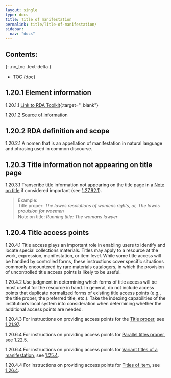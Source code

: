 ```yaml
---
layout: single
type: docs
title: Title of manifestation
permalink: title/Title-of-manifestation/
sidebar:
  nav: "docs"
---
```


## Contents:
{: .no_toc .text-delta }

- TOC
{:toc}

## 1.20.1 Element information

<a name="1.20.1.1">1.20.1.1</a> [Link to RDA Toolkit](https://beta.rdatoolkit.org/Content?externalId=en-US_ala-6d73e093-3928-3314-ad35-cc4afb3e3e3b){:target="_blank"}

<a name="1.20.1.2">1.20.1.2</a> [Source of information](/DCRMR/title/)

## 1.20.2 RDA definition and scope

<a name="1.20.2.1">1.20.2.1</a> A nomen that is an appellation of manifestation in natural language and phrasing used in common discourse.

## 1.20.3 Title information not appearing on title page

<a name="1.20.3.1">1.20.3.1</a> Transcribe title information not appearing on the title page in a [Note on title](/DCRMR/title/Note-on-title) if considered important (see [1.27.92.1](/DCRMR/title/Note-on-title/#1.27.92.1)).

>Example:  
>Title proper: <CITE>The lawes resolutions of womens rights, or, The lawes prouision for woemen</CITE>  
>Note on title: <CITE>Running title: The womans lawyer</CITE>  

## 1.20.4 Title access points

<a name="1.20.4.1">1.20.4.1</a> Title access plays an important role in enabling users to identify and locate special collections materials. Titles may apply to a resource at the work, expression, manifestation, or item level. While some title access will be handled by controlled forms, these instructions cover specific situations commonly encountered by rare materials catalogers, in which the provision of uncontrolled title access points is likely to be useful. 
 
<a name="1.20.4.2">1.20.4.2</a> Use judgment in determining which forms of title access will be most useful for the resource in hand. In general, do not include access points that duplicate normalized forms of existing title access points (e.g., the title proper, the preferred title, etc.). Take the indexing capabilities of the institution’s local system into consideration when determining whether the additional access points are needed.

<a name="1.20.4.3">1.20.4.3</a> For instructions on providing access points for the [Title proper](/DCRMR/title/Title-proper), see [1.21.97](/DCRMR/title/Title-proper/#12197-access-points-for-title-proper).

<a name="1.20.6.4">1.20.6.4</a> For instructions on providing access points for [Parallel titles proper](/DCRMR/title/Parallel-title-proper), see [1.22.5](/DCRMR/title/Parallel-title-proper/#1225-access-points-for-parallel-titles-proper).

<a name="1.20.6.4">1.20.6.4</a> For instructions on providing access points for [Variant titles of a manifestation](/DCRMR/title/Variant-title-of-manifestation), see [1.25.4](/DCRMR/title/Variant-title-of-manifestation/#1254-access-points-for-variant-titles).

<a name="1.20.4.4">1.20.4.4</a> For instructions on providing access points for [Titles of item](/DCRMR/title/Title-of-item), see [1.26.4](/DCRMR/title/Title-of-item/#1264-access-points-for-item-specific-titles).